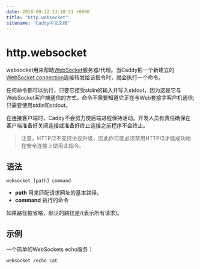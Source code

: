 ```yaml
---
date: 2018-09-12 13:10:51 +0800
title: "http.websocket"
sitename: "Caddy中文文档"
---
```


# http.websocket

websocket用来帮助[WebSocket](https://developer.mozilla.org/en-US/docs/WebSockets)服务器/代理。当Caddy把一个新建立的[WebSocket connection](https://developer.mozilla.org/en-US/docs/WebSockets/Writing_WebSocket_client_applications)连接转发给该指令时，就会执行一个命令。

任何命令都可以执行，只要它接受stdin的输入并写入stdout，因为这是它与WebSocket客户端通信的方式。命令不需要知道它正在与Web套接字客户机通信;只需要使用stdin和stdout。

在连接客户端时，Caddy不会努力使后端进程保持活动。开发人员有责任确保在客户端准备好关闭连接或准备好终止连接之前程序不会终止。

> 注意，HTTP/2不支持协议升级，因此你可能必须禁用HTTP/2才能成功地在安全连接上使用此指令。

## 语法

```caddy
websocket [path] command
```

* __path__ 用来匹配请求网址的基本路径。
* __command__ 执行的命令

如果路径被省略，默认的路径是/(表示所有请求)。

## 示例

一个简单的WebSockets echo服务：

```caddy
websocket /echo cat
```